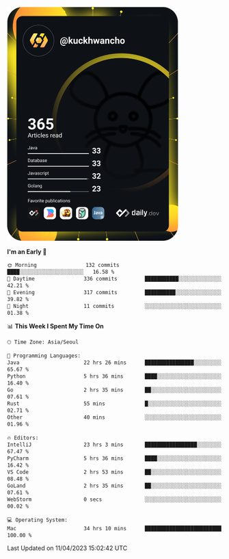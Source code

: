 <a href="https://app.daily.dev/kuckhwancho"><img src="https://github.com/kuckjwi0928/kuckjwi0928/blob/master/devcard.svg" width="400" alt="Kuckjwi Devcard"/></a>

<!--START_SECTION:waka-->
**I'm an Early 🐤** 

```text
🌞 Morning                132 commits         ████░░░░░░░░░░░░░░░░░░░░░   16.58 % 
🌆 Daytime                336 commits         ███████████░░░░░░░░░░░░░░   42.21 % 
🌃 Evening                317 commits         ██████████░░░░░░░░░░░░░░░   39.82 % 
🌙 Night                  11 commits          ░░░░░░░░░░░░░░░░░░░░░░░░░   01.38 % 
```


📊 **This Week I Spent My Time On** 

```text
🕑︎ Time Zone: Asia/Seoul

💬 Programming Languages: 
Java                     22 hrs 26 mins      ████████████████░░░░░░░░░   65.67 % 
Python                   5 hrs 36 mins       ████░░░░░░░░░░░░░░░░░░░░░   16.40 % 
Go                       2 hrs 35 mins       ██░░░░░░░░░░░░░░░░░░░░░░░   07.61 % 
Rust                     55 mins             █░░░░░░░░░░░░░░░░░░░░░░░░   02.71 % 
Other                    40 mins             ░░░░░░░░░░░░░░░░░░░░░░░░░   01.96 % 

🔥 Editors: 
IntelliJ                 23 hrs 3 mins       █████████████████░░░░░░░░   67.47 % 
PyCharm                  5 hrs 36 mins       ████░░░░░░░░░░░░░░░░░░░░░   16.42 % 
VS Code                  2 hrs 53 mins       ██░░░░░░░░░░░░░░░░░░░░░░░   08.48 % 
GoLand                   2 hrs 35 mins       ██░░░░░░░░░░░░░░░░░░░░░░░   07.61 % 
WebStorm                 0 secs              ░░░░░░░░░░░░░░░░░░░░░░░░░   00.02 % 

💻 Operating System: 
Mac                      34 hrs 10 mins      █████████████████████████   100.00 % 
```


 Last Updated on 11/04/2023 15:02:42 UTC
<!--END_SECTION:waka-->
